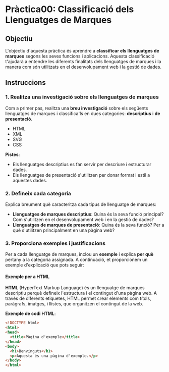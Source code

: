 # Pràctica00: Classificació dels Llenguatges de Marques

## Objectiu

L'objectiu d'aquesta pràctica és aprendre a **classificar els llenguatges de marques** segons les seves funcions i aplicacions. Aquesta classificació t'ajudarà a entendre les diferents finalitats dels llenguatges de marques i la manera com són utilitzats en el desenvolupament web i la gestió de dades.

## Instruccions

### 1. Realitza una investigació sobre els llenguatges de marques

Com a primer pas, realitza una **breu investigació** sobre els següents llenguatges de marques i classifica'ls en dues categories: **descriptius** i **de presentació**.

- HTML
- XML
- SVG
- CSS

**Pistes**:

- Els llenguatges descriptius es fan servir per descriure i estructurar dades.
- Els llenguatges de presentació s'utilitzen per donar format i estil a aquestes dades.

### 2. Defineix cada categoria

Explica breument què caracteritza cada tipus de llenguatge de marques:

- **Llenguatges de marques descriptius**: Quina és la seva funció principal? Com s'utilitzen en el desenvolupament web i en la gestió de dades?
- **Llenguatges de marques de presentació**: Quina és la seva funció? Per a què s'utilitzen principalment en una pàgina web?

### 3. Proporciona exemples i justificacions

Per a cada llenguatge de marques, inclou un **exemple** i explica **per què** pertany a la categoria assignada. A continuació, et proporcionem un exemple d'explicació que pots seguir:

#### Exemple per a HTML

**HTML** (HyperText Markup Language) és un llenguatge de marques descriptiu perquè defineix l'estructura i el contingut d'una pàgina web. A través de diferents etiquetes, HTML permet crear elements com títols, paràgrafs, imatges, i llistes, que organitzen el contingut de la web.

**Exemple de codi HTML**:

```html
<!DOCTYPE html>
<html>
<head>
  <title>Pàgina d'exemple</title>
</head>
<body>
  <h1>Benvinguts</h1>
  <p>Aquesta és una pàgina d'exemple.</p>
</body>
</html>
